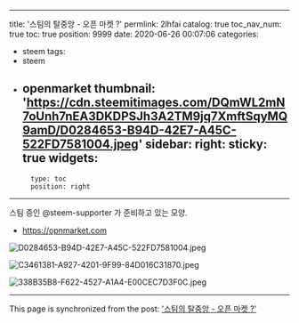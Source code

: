 
---
title: '스팀의 탈중앙 - 오픈 마켓 ?'
permlink: 2lhfai
catalog: true
toc_nav_num: true
toc: true
position: 9999
date: 2020-06-26 00:07:06
categories:
- steem
tags:
- steem
- openmarket
thumbnail: 'https://cdn.steemitimages.com/DQmWL2mN7oUnh7nEA3DKDPSJh3A2TM9jq7XmftSqyMQ9amD/D0284653-B94D-42E7-A45C-522FD7581004.jpeg'
sidebar:
    right:
        sticky: true
widgets:
    -
        type: toc
        position: right
---


스팀 증인 @steem-supporter 가 준비하고 있는 모양. 

* https://opnmarket.com


![D0284653-B94D-42E7-A45C-522FD7581004.jpeg](https://cdn.steemitimages.com/DQmWL2mN7oUnh7nEA3DKDPSJh3A2TM9jq7XmftSqyMQ9amD/D0284653-B94D-42E7-A45C-522FD7581004.jpeg)

![C3461381-A927-4201-9F99-84D016C31870.jpeg](https://cdn.steemitimages.com/DQmXUUEnXYGRcHHe7nRTEBDq7ftvVV9TueUjkWcPxy1Mg9j/C3461381-A927-4201-9F99-84D016C31870.jpeg)

![338B35B8-F622-4527-A1A4-E00CEC7D3F0C.jpeg](https://cdn.steemitimages.com/DQmaugtRU8hS7nwpigrLGpPzCgDGWNewcAMmCuCTQYFuoa1/338B35B8-F622-4527-A1A4-E00CEC7D3F0C.jpeg)

- - -

This page is synchronized from the post: ['스팀의 탈중앙 - 오픈 마켓 ?'](https://steemit.com/@jaydih/2lhfai)
